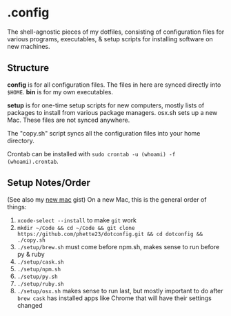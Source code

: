 # .config

The shell-agnostic pieces of my dotfiles, consisting of configuration files for various programs, executables, & setup scripts for installing software on new machines.

## Structure

**config** is for all configuration files. The files in here are synced directly into `$HOME`. **bin** is for my own executables.

**setup** is for one-time setup scripts for new computers, mostly lists of packages to install from various package managers. osx.sh sets up a new Mac. These files are not synced anywhere.

The "copy.sh" script syncs all the configuration files into your home directory.

Crontab can be installed with `sudo crontab -u (whoami) -f (whoami).crontab`.

## Setup Notes/Order

(See also my [new mac](https://gist.github.com/phette23/735f2816b261cb7592be4bd36e24d987) gist) On a new Mac, this is the general order of things:

1. `xcode-select --install` to make `git` work
1. `mkdir ~/Code && cd ~/Code && git clone https://github.com/phette23/dotconfig.git && cd dotconfig && ./copy.sh`
1. `./setup/brew.sh` must come before npm.sh, makes sense to run before py & ruby
1. `./setup/cask.sh`
1. `./setup/npm.sh`
1. `./setup/py.sh`
1. `./setup/ruby.sh`
1. `./setup/osx.sh` makes sense to run last, but mostly important to do after `brew cask` has installed apps like Chrome that will have their settings changed
